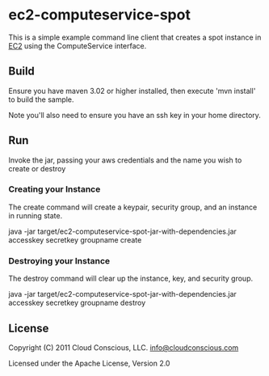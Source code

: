 # ec2-computeservice-spot

This is a simple example command line client that creates a spot instance in [EC2](http://code.google.com/p/jclouds/wiki/EC2) using the ComputeService interface.

## Build

Ensure you have maven 3.02 or higher installed, then execute 'mvn install' to build the sample.

Note you'll also need to ensure you have an ssh key in your home directory.

## Run

Invoke the jar, passing your aws credentials and the name you wish to create or destroy

### Creating your Instance

The create command will create a keypair, security group, and an instance in running state.

java -jar target/ec2-computeservice-spot-jar-with-dependencies.jar accesskey secretkey groupname create

### Destroying your Instance

The destroy command will clear up the instance, key, and security group.

java -jar target/ec2-computeservice-spot-jar-with-dependencies.jar accesskey secretkey groupname destroy

## License

Copyright (C) 2011 Cloud Conscious, LLC. <info@cloudconscious.com>

Licensed under the Apache License, Version 2.0 
